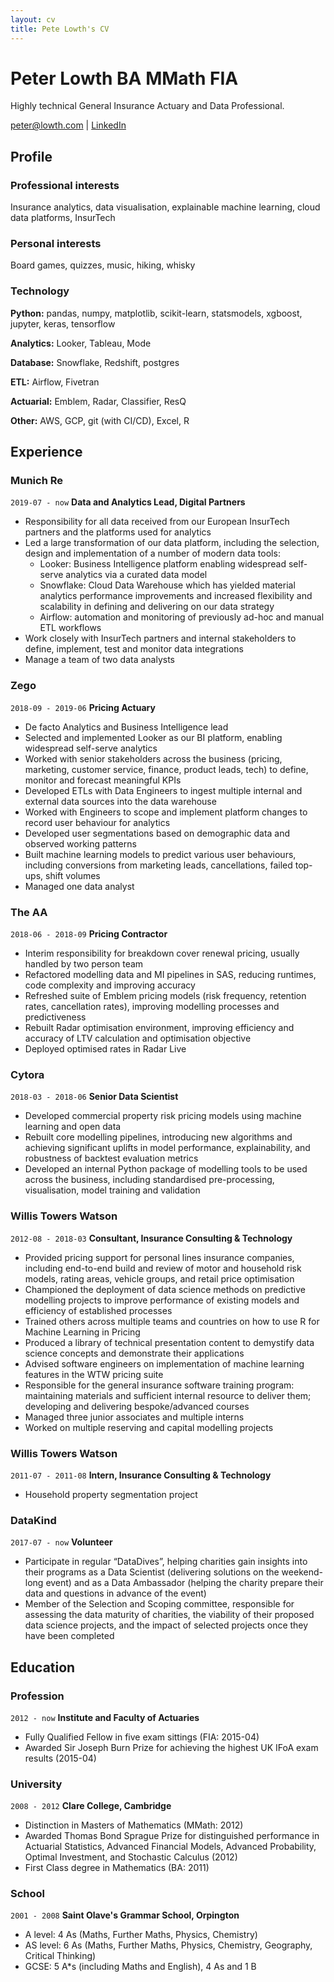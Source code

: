 ```yaml
---
layout: cv
title: Pete Lowth's CV
---
```

# Peter Lowth BA MMath FIA
Highly technical General Insurance Actuary and Data Professional.

<div id="webaddress">
<a href="mailto:peter@lowth.com">peter@lowth.com</a>
| <a href="https://www.linkedin.com/in/pete-lowth-61527584/">LinkedIn</a>
</div>

## Profile

### Professional interests

Insurance analytics, data visualisation, explainable machine learning, cloud data platforms, InsurTech

### Personal interests

Board games, quizzes, music, hiking, whisky

### Technology

**Python:** pandas, numpy, matplotlib, scikit-learn, statsmodels, xgboost, jupyter, keras, tensorflow

**Analytics:** Looker, Tableau, Mode

**Database:** Snowflake, Redshift, postgres

**ETL:** Airflow, Fivetran

**Actuarial:** Emblem, Radar, Classifier, ResQ

**Other:** AWS, GCP, git (with CI/CD), Excel, R

## Experience

### Munich Re
`2019-07 - now`
__Data and Analytics Lead, Digital Partners__
- Responsibility for all data received from our European InsurTech partners and the platforms used for analytics
- Led a large transformation of our data platform, including the selection, design and implementation of a number of modern data tools:
  - Looker: Business Intelligence platform enabling widespread self-serve analytics via a curated data model
  - Snowflake: Cloud Data Warehouse which has yielded material analytics performance improvements and increased flexibility and scalability in defining and delivering on our data strategy
  - Airflow: automation and monitoring of previously ad-hoc and manual ETL workflows
- Work closely with InsurTech partners and internal stakeholders to define, implement, test and monitor data integrations
- Manage a team of two data analysts

### Zego
`2018-09 - 2019-06`
__Pricing Actuary__
- De facto Analytics and Business Intelligence lead
- Selected and implemented Looker as our BI platform, enabling widespread self-serve analytics
- Worked with senior stakeholders across the business (pricing, marketing, customer service, finance, product leads, tech) to define, monitor and forecast meaningful KPIs
- Developed ETLs with Data Engineers to ingest multiple internal and external data sources into the data warehouse
- Worked with Engineers to scope and implement platform changes to record user behaviour for analytics
- Developed user segmentations based on demographic data and observed working patterns
- Built machine learning models to predict various user behaviours, including conversions from marketing leads, cancellations, failed top-ups, shift volumes
- Managed one data analyst

### The AA
`2018-06 - 2018-09`
__Pricing Contractor__
- Interim responsibility for breakdown cover renewal pricing, usually handled by two person team
- Refactored modelling data and MI pipelines in SAS, reducing runtimes, code complexity and improving accuracy
- Refreshed suite of Emblem pricing models (risk frequency, retention rates, cancellation rates), improving modelling processes and predictiveness
- Rebuilt Radar optimisation environment, improving efficiency and accuracy of LTV calculation and optimisation objective
- Deployed optimised rates in Radar Live

### Cytora
`2018-03 - 2018-06`
__Senior Data Scientist__
- Developed commercial property risk pricing models using machine learning and open data
- Rebuilt core modelling pipelines, introducing new algorithms and achieving significant uplifts in model performance, explainability, and robustness of backtest evaluation metrics
- Developed an internal Python package of modelling tools to be used across the business, including standardised pre-processing, visualisation, model training and validation

### Willis Towers Watson
`2012-08 - 2018-03`
__Consultant, Insurance Consulting & Technology__
- Provided pricing support for personal lines insurance companies, including end-to-end build and review of motor and household risk models, rating areas, vehicle groups, and retail price optimisation
- Championed the deployment of data science methods on predictive modelling projects to improve performance of existing models and efficiency of established processes
- Trained others across multiple teams and countries on how to use R for Machine Learning in Pricing
- Produced a library of technical presentation content to demystify data science concepts and demonstrate their applications
- Advised software engineers on implementation of machine learning features in the WTW pricing suite
- Responsible for the general insurance software training program: maintaining materials and sufficient internal resource to deliver them; developing and delivering bespoke/advanced courses
- Managed three junior associates and multiple interns
- Worked on multiple reserving and capital modelling projects

### Willis Towers Watson
`2011-07 - 2011-08`
__Intern, Insurance Consulting & Technology__
- Household property segmentation project

### DataKind
`2017-07 - now`
__Volunteer__
- Participate in regular “DataDives”, helping charities gain insights into their programs as a Data Scientist (delivering solutions on the weekend-long event) and as a Data Ambassador (helping the charity prepare their data and questions in advance of the event)
- Member of the Selection and Scoping committee, responsible for assessing the data maturity of charities, the viability of their proposed data science projects, and the impact of selected projects once they have been completed 

## Education

### Profession
`2012 - now`
__Institute and Faculty of Actuaries__
- Fully Qualified Fellow in five exam sittings (FIA: 2015-04)
- Awarded Sir Joseph Burn Prize for achieving the highest UK IFoA exam results (2015-04)

### University
`2008 - 2012`
__Clare College, Cambridge__
- Distinction in Masters of Mathematics (MMath: 2012)
- Awarded Thomas Bond Sprague Prize for distinguished performance in Actuarial Statistics, Advanced Financial Models, Advanced Probability, Optimal Investment, and Stochastic Calculus (2012)
- First Class degree in Mathematics (BA: 2011)

### School
`2001 - 2008`
__Saint Olave's Grammar School, Orpington__
- A level: 4 As (Maths, Further Maths, Physics, Chemistry)
- AS level: 6 As (Maths, Further Maths, Physics, Chemistry, Geography, Critical Thinking)
- GCSE: 5 A\*s (including Maths and English), 4 As and 1 B

<!-- ### Footer

Last updated: 2020-07 -->
